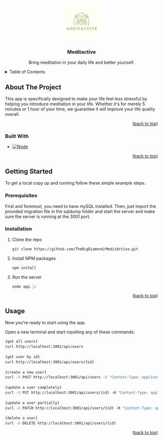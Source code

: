 <a id="readme-top"></a>

<!-- PROJECT LOGO -->
<br />
<div align="center">
  <a href="https://github.com/TheBigDiamond/MeditActive">
    <img src="assets/logo.png" alt="Logo" width="120" height="120">
  </a>

<h3 align="center">Meditactive</h3>

  <p align="center">
    Bring meditation in your daily life and better yourself.
  </p>
</div>

<!-- TABLE OF CONTENTS -->
<details>
  <summary>Table of Contents</summary>
  <ol>
    <li>
      <a href="#about-the-project">About The Project</a>
      <ul>
        <li><a href="#built-with">Built With</a></li>
      </ul>
    </li>
    <li>
      <a href="#getting-started">Getting Started</a>
      <ul>
        <li><a href="#prerequisites">Prerequisites</a></li>
        <li><a href="#installation">Installation</a></li>
      </ul>
    </li>
    <li><a href="#usage">Usage</a></li>
  </ol>
</details>



<!-- ABOUT THE PROJECT -->
## About The Project

This app is specifically designed to make your life feel less stressful by helping you introduce meditation in your life. Whether it's for merely 5 minutes or 1 hour of your time, we guarantee it will improve your life quality overall.

<p align="right">(<a href="#readme-top">back to top</a>)</p>

### Built With

* [![Node][Node.JS]][NodeJS-url]

<p align="right">(<a href="#readme-top">back to top</a>)</p>

<!-- GETTING STARTED -->
## Getting Started

To get a local copy up and running follow these simple example steps.

### Prerequisites

First and foremost, you need to have mySQL installed. Then, just import the provided migration file in the sqldump folder and start the server and make sure the server is running at the 3001 port.

### Installation

1. Clone the repo
   ```sh
   git clone https://github.com/TheBigDiamond/MeditActive.git
   ```
2. Install NPM packages
   ```sh
   npm install
   ```
3. Run the server
   ```js
   node app.js
   ```

<p align="right">(<a href="#readme-top">back to top</a>)</p>

<!-- USAGE EXAMPLES -->
## Usage

Now you're ready to start using the app.

Open a new terminal and start inputting any of these commands:
   ```sh
   (get all users)
   curl http://localhost:3001/api/users

   (get user by id)
   curl http://localhost:3001/api/users/(id)

   (create a new user)
   curl -X POST http://localhost:3001/api/users -H "Content-Type: application/json" -d "{\"firstName\":\"(your first name\", \"lastName\":\"(your last name)\", \"email\":\"(your email)\", \"obiettivo\":\"(your goal\", \"dataInizio\":\"(beginning date\", \"dataFine\":\"(finish date)\"}"

   (update a user completely)
   curl -X PUT http://localhost:3001/api/users/(id) -H "Content-Type: application/json" -d "{\"firstName\":\"(updated first name)\", \"lastName\":\"(updated last name)\", \"email\":\"(updated email)\", \"obiettivo\":\"(updated goal)\", \"dataInizio\":\"(updated beginning date\", \"dataFine\":\"(updated finish date\"}"

   (update a user partially)
   curl -X PATCH http://localhost:3001/api/users/(id) -H "Content-Type: application/json" -d "{\"(your selected field\":\"(your updated field)\"}"

   (delete a user)
   curl -X DELETE http://localhost:3001/api/users/(id)

   ```

<p align="right">(<a href="#readme-top">back to top</a>)</p>


<!-- MARKDOWN LINKS & IMAGES -->
[Node.JS]: https://img.shields.io/badge/node.js-339933?style=for-the-badge&logo=Node.js&logoColor=white
[NodeJS-url]: https://nodejs.org
